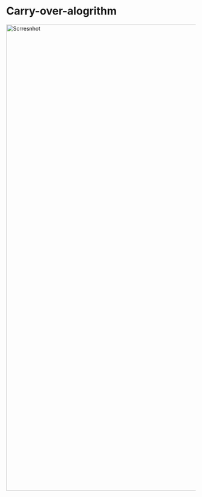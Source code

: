 # Carry-over-alogrithm
<img width="1240" alt="Scrresnhot" src="https://github.com/user-attachments/assets/8450edd1-2710-4f44-b930-e203b4ac0280">
